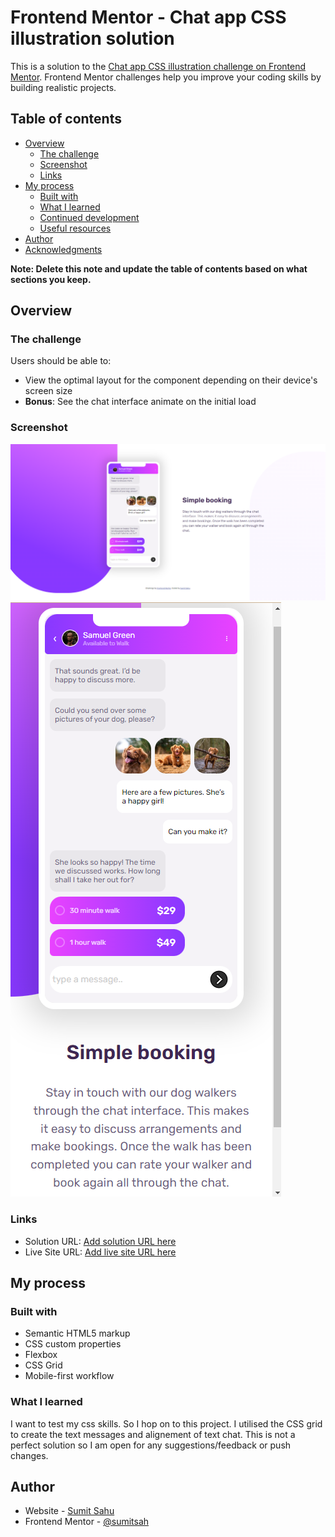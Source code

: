 # Frontend Mentor - Chat app CSS illustration solution

This is a solution to the [Chat app CSS illustration challenge on Frontend Mentor](https://www.frontendmentor.io/challenges/chat-app-css-illustration-O5auMkFqY). Frontend Mentor challenges help you improve your coding skills by building realistic projects. 

## Table of contents

- [Overview](#overview)
  - [The challenge](#the-challenge)
  - [Screenshot](#screenshot)
  - [Links](#links)
- [My process](#my-process)
  - [Built with](#built-with)
  - [What I learned](#what-i-learned)
  - [Continued development](#continued-development)
  - [Useful resources](#useful-resources)
- [Author](#author)
- [Acknowledgments](#acknowledgments)

**Note: Delete this note and update the table of contents based on what sections you keep.**

## Overview

### The challenge

Users should be able to:

- View the optimal layout for the component depending on their device's screen size
- **Bonus**: See the chat interface animate on the initial load

### Screenshot

![desktop screenshort](./design/implemented-design/desktop-design.png)
![mobile screenshort](./design/implemented-design/mobile-design.png)

### Links

- Solution URL: [Add solution URL here](https://github.com/sumitsah/chat-app-css-illustration)
- Live Site URL: [Add live site URL here](https://tranquil-starburst-a44527.netlify.app/)

## My process

### Built with

- Semantic HTML5 markup
- CSS custom properties
- Flexbox
- CSS Grid
- Mobile-first workflow

### What I learned

I want to test my css skills. So I hop on to this project. I utilised the CSS grid to create the text messages and alignement of text chat. This is not a perfect solution so I am open for any suggestions/feedback or push changes.  

## Author

- Website - [Sumit Sahu](https://www.linkedin.com/in/sumit-sahu-29064377/)
- Frontend Mentor - [@sumitsah](https://www.frontendmentor.io/profile/sumitsah)

